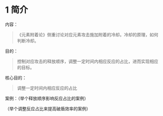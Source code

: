 # 1 简介

内容：

>《元素附着论》侧重讨论对应元素攻击施加附着的冷却。冷却的原理，如何判断冷却。

目的：

> 控制对应攻击的释放顺序，调整一定时间内相应反应的占比，进而实现相应的目标。

核心目的：

> 调整一定时间内相应反应的占比

案例：（举个释放顺序影响反应占比的案例）

（举个调整反应占比来提高破盾效率的案例）
